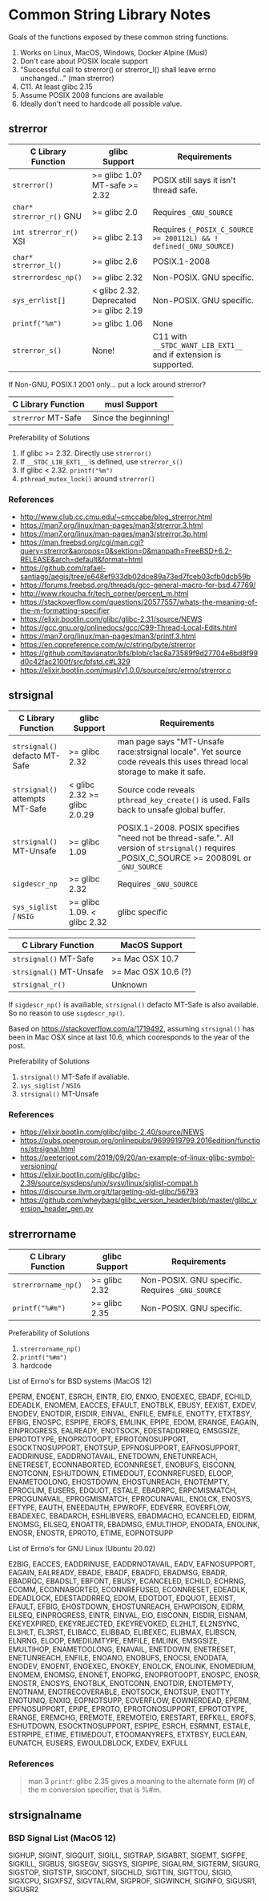 # Common String Library Notes

Goals of the functions exposed by these common string functions.

1. Works on Linux, MacOS, Windows, Docker Alpine (Musl)
2. Don't care about POSIX locale support
3. "Successful call to strerror() or strerror_l() shall leave errno unchanged..." (man strerror)
4. C11. At least glibc 2.15
5. Assume POSIX 2008 funcions are available
6. Ideally don't need to hardcode all possible value.

## strerror

| C Library Function       | glibc Support                          | Requirements                                                      |
| ------------------------ | -------------------------------------- | ----------------------------------------------------------------- |
| `strerror()`             | >= glibc 1.0? MT-safe >= 2.32          | POSIX still says it isn't thread safe.                            |
| `char* strerror_r()` GNU | >= glibc 2.0                           | Requires `_GNU_SOURCE`                                            |
| `int strerror_r()` XSI   | >= glibc 2.13                          | Requires `(_POSIX_C_SOURCE >= 200112L) && ! defined(_GNU_SOURCE)` |
| `char* strerror_l()`     | >= glibc 2.6                           | POSIX.1-2008                                                      |
| `strerrordesc_np()`      | >= glibc 2.32                          | Non-POSIX. GNU specific.                                          |
| `sys_errlist[]`          | < glibc 2.32. Deprecated >= glibc 2.19 | Non-POSIX. GNU specific.                                          |
| `printf("%m")`           | >= glibc 1.06                          | None                                                              |
| `strerror_s()`           | None!                                  | C11 with `__STDC_WANT_LIB_EXT1__` and if extension is supported.  |

If Non-GNU, POSIX.1 2001 only... put a lock around strerror?


| C Library Function | musl Support         |
| ------------------ | -------------------- |
| `strerror` MT-Safe | Since the beginning! |


Preferability of Solutions
1. If glibc >= 2.32. Directly use `strerror()`
2. If `__STDC_LIB_EXT1__` is defined, use `strerror_s()`
3. If glibc < 2.32. `printf("%m")`
4. `pthread_mutex_lock()` around `strerror()`

### References

 - http://www.club.cc.cmu.edu/~cmccabe/blog_strerror.html
 - https://man7.org/linux/man-pages/man3/strerror.3.html
 - https://man7.org/linux/man-pages/man3/strerror.3p.html
 - https://man.freebsd.org/cgi/man.cgi?query=strerror&apropos=0&sektion=0&manpath=FreeBSD+6.2-RELEASE&arch=default&format=html
 - https://github.com/rafael-santiago/aegis/tree/e648ef933db02dce89a73ed7fceb03cfb0dcb59b
 - https://forums.freebsd.org/threads/gcc-general-macro-for-bsd.47769/
 - http://www.rkoucha.fr/tech_corner/percent_m.html
 - https://stackoverflow.com/questions/20577557/whats-the-meaning-of-the-m-formatting-specifier
 - https://elixir.bootlin.com/glibc/glibc-2.31/source/NEWS
 - https://gcc.gnu.org/onlinedocs/gcc/C99-Thread-Local-Edits.html
 - https://man7.org/linux/man-pages/man3/printf.3.html
 - https://en.cppreference.com/w/c/string/byte/strerror
 - https://github.com/tavianator/bfs/blob/c1ac8a73589f9d27704e6bd8f99d0c42fac2100f/src/bfstd.c#L329
 - https://elixir.bootlin.com/musl/v1.0.0/source/src/errno/strerror.c

## strsignal

| C Library Function                  | glibc Support                | Requirements                                                                                                                                |
| ----------------------------------- | ---------------------------- | ------------------------------------------------------------------------------------------------------------------------------------------- |
| `strsignal()` <br> defacto MT-Safe  | >= glibc 2.32                | man page says "MT-Unsafe race:strsignal locale". Yet source code reveals this uses thread local storage to make it safe.                    |
| `strsignal()` <br> attempts MT-Safe | < glibc 2.32 >= glibc 2.0.29 | Source code reveals `pthread_key_create()` is used. Falls back to unsafe global buffer.                                                     |
| `strsignal()` <br> MT-Unsafe        | >= glibc 1.09                | POSIX.1-2008. POSIX specifies "need not be thread-safe.". All version of `strsignal()` requires _POSIX_C_SOURCE >= 200809L or `_GNU_SOURCE` |
| `sigdescr_np`                       | >= glibc 2.32                | Requires `_GNU_SOURCE`                                                                                                                      |
| `sys_siglist` / `NSIG`              | >= glibc 1.09. < glibc 2.32  | glibc specific                                                                                                                              |

| C Library Function      | MacOS Support       |
| ----------------------- | ------------------- |
| `strsignal()` MT-Safe   | >= Mac OSX 10.7     |
| `strsignal()` MT-Unsafe | >= Mac OSX 10.6 (?) |
| `strsignal_r()`         | Unknown             |

If `sigdescr_np()` is availiable, `strsignal()` defacto MT-Safe is also available.
So no reason to use `sigdescr_np()`.

Based on https://stackoverflow.com/a/1719492, assuming `strsignal()` has
been in Mac OSX since at last 10.6, which cooresponds to the year of the post.

Preferability of Solutions

1. `strsignal()` MT-Safe if avaliable.
2. `sys_siglist` / `NSIG`
3. `strsignal()` MT-Unsafe

### References

 - https://elixir.bootlin.com/glibc/glibc-2.40/source/NEWS
 - https://pubs.opengroup.org/onlinepubs/9699919799.2016edition/functions/strsignal.html
 - https://peeterjoot.com/2019/09/20/an-example-of-linux-glibc-symbol-versioning/
 - https://elixir.bootlin.com/glibc/glibc-2.39/source/sysdeps/unix/sysv/linux/siglist-compat.h
 - https://discourse.llvm.org/t/targeting-old-glibc/56793
 - https://github.com/wheybags/glibc_version_header/blob/master/glibc_version_header_gen.py

## strerrorname

| C Library Function  | glibc Support | Requirements                                    |
| ------------------- | ------------- | ----------------------------------------------- |
| `strerrorname_np()` | >= glibc 2.32 | Non-POSIX. GNU specific. Requires `_GNU_SOURCE` |
| `printf("%#m")`     | >= glibc 2.35 | Non-POSIX. GNU specific.                        |

Preferability of Solutions
1. `strerrorname_np()`
2. `printf("%#m")`
3. hardcode

List of Errno's for BSD systems (MacOS 12)

EPERM, ENOENT, ESRCH, EINTR, EIO, ENXIO, ENOEXEC, EBADF, ECHILD, EDEADLK, ENOMEM, EACCES, EFAULT,
ENOTBLK, EBUSY, EEXIST, EXDEV, ENODEV, ENOTDIR, EISDIR, EINVAL, ENFILE, EMFILE, ENOTTY, ETXTBSY,
EFBIG, ENOSPC, ESPIPE, EROFS, EMLINK, EPIPE, EDOM, ERANGE, EAGAIN, EINPROGRESS, EALREADY, ENOTSOCK,
EDESTADDRREQ, EMSGSIZE, EPROTOTYPE, ENOPROTOOPT, EPROTONOSUPPORT, ESOCKTNOSUPPORT, ENOTSUP,
EPFNOSUPPORT, EAFNOSUPPORT, EADDRINUSE, EADDRNOTAVAIL, ENETDOWN, ENETUNREACH, ENETRESET,
ECONNABORTED, ECONNRESET, ENOBUFS, EISCONN, ENOTCONN, ESHUTDOWN, ETIMEDOUT, ECONNREFUSED, ELOOP,
ENAMETOOLONG,  EHOSTDOWN, EHOSTUNREACH, ENOTEMPTY, EPROCLIM, EUSERS, EDQUOT, ESTALE, EBADRPC,
ERPCMISMATCH,  EPROGUNAVAIL, EPROGMISMATCH, EPROCUNAVAIL, ENOLCK, ENOSYS, EFTYPE, EAUTH, ENEEDAUTH,
EPWROFF, EDEVERR, EOVERFLOW, EBADEXEC, EBADARCH, ESHLIBVERS, EBADMACHO, ECANCELED, EIDRM, ENOMSG,
EILSEQ, ENOATTR, EBADMSG, EMULTIHOP, ENODATA, ENOLINK, ENOSR, ENOSTR, EPROTO, ETIME, EOPNOTSUPP

List of Errno's for GNU Linux (Ubuntu 20.02)

E2BIG, EACCES, EADDRINUSE, EADDRNOTAVAIL, EADV, EAFNOSUPPORT, EAGAIN, EALREADY, EBADE, EBADF,
EBADFD, EBADMSG, EBADR, EBADRQC, EBADSLT, EBFONT, EBUSY, ECANCELED, ECHILD, ECHRNG, ECOMM,
ECONNABORTED, ECONNREFUSED, ECONNRESET, EDEADLK, EDEADLOCK, EDESTADDRREQ, EDOM, EDOTDOT,
EDQUOT, EEXIST, EFAULT, EFBIG, EHOSTDOWN, EHOSTUNREACH, EHWPOISON, EIDRM, EILSEQ, EINPROGRESS,
EINTR, EINVAL, EIO, EISCONN, EISDIR, EISNAM, EKEYEXPIRED, EKEYREJECTED, EKEYREVOKED, EL2HLT,
EL2NSYNC, EL3HLT, EL3RST, ELIBACC, ELIBBAD, ELIBEXEC, ELIBMAX, ELIBSCN, ELNRNG, ELOOP,
EMEDIUMTYPE, EMFILE, EMLINK, EMSGSIZE, EMULTIHOP, ENAMETOOLONG, ENAVAIL, ENETDOWN, ENETRESET,
ENETUNREACH, ENFILE, ENOANO, ENOBUFS, ENOCSI, ENODATA, ENODEV, ENOENT, ENOEXEC, ENOKEY,
ENOLCK, ENOLINK, ENOMEDIUM, ENOMEM, ENOMSG, ENONET, ENOPKG, ENOPROTOOPT, ENOSPC, ENOSR,
ENOSTR, ENOSYS, ENOTBLK, ENOTCONN, ENOTDIR, ENOTEMPTY, ENOTNAM, ENOTRECOVERABLE, ENOTSOCK,
ENOTSUP, ENOTTY, ENOTUNIQ, ENXIO, EOPNOTSUPP, EOVERFLOW, EOWNERDEAD, EPERM, EPFNOSUPPORT,
EPIPE, EPROTO, EPROTONOSUPPORT, EPROTOTYPE, ERANGE, EREMCHG, EREMOTE, EREMOTEIO, ERESTART,
ERFKILL, EROFS, ESHUTDOWN, ESOCKTNOSUPPORT, ESPIPE, ESRCH, ESRMNT, ESTALE, ESTRPIPE, ETIME,
ETIMEDOUT, ETOOMANYREFS, ETXTBSY, EUCLEAN, EUNATCH, EUSERS, EWOULDBLOCK, EXDEV, EXFULL

### References

> man 3 `printf`: glibc 2.35 gives a meaning to the alternate form (#) of the m conversion specifier, that is %#m.

## strsignalname

### BSD Signal List (MacOS 12)

SIGHUP, SIGINT, SIGQUIT, SIGILL, SIGTRAP, SIGABRT, SIGEMT, SIGFPE, SIGKILL,
SIGBUS, SIGSEGV, SIGSYS, SIGPIPE, SIGALRM, SIGTERM, SIGURG, SIGSTOP, SIGTSTP,
SIGCONT, SIGCHLD, SIGTTIN, SIGTTOU, SIGIO, SIGXCPU, SIGXFSZ, SIGVTALRM,
SIGPROF, SIGWINCH, SIGINFO, SIGUSR1, SIGUSR2
